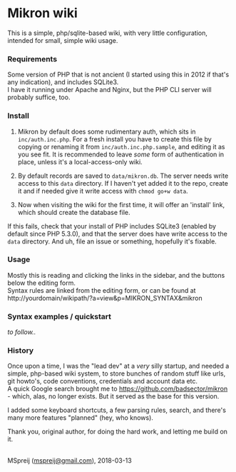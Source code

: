 # Mikron wiki

This is a simple, php/sqlite-based wiki, with very little configuration, intended for small, simple wiki usage.


### Requirements
Some version of PHP that is not ancient (I started using this in 2012 if that's any indication), and includes SQLite3.  
I have it running under Apache and Nginx, but the PHP CLI server will probably suffice, too.


### Install

1. Mikron by default does some rudimentary auth, which sits in `inc/auth.inc.php`. For a fresh install you have to create this file by copying or renaming it from `inc/auth.inc.php.sample`, and editing it as you see fit. It is recommended to leave *some* form of authentication in place, unless it's a local-access-only wiki.

2. By default records are saved to `data/mikron.db`. The server needs write access to this `data` directory. If I haven't yet added it to the repo, create it and if needed give it write access with `chmod go+w data`.

3. Now when visiting the wiki for the first time, it will offer an 'install' link, which should create the database file.  

If this fails, check that your install of PHP includes SQLite3 (enabled by default since PHP 5.3.0), and that the server does have write access to the `data` directory. And uh, file an issue or something, hopefully it's fixable.


### Usage

Mostly this is reading and clicking the links in the sidebar, and the buttons below the editing form.  
Syntax rules are linked from the editing form, or can be found at  
http://yourdomain/wikipath/?a=view&p=MIKRON_SYNTAX&mikron


### Syntax examples / quickstart

*to follow..*


### History

Once upon a time, I was the "lead dev" at a *very* silly startup, and needed a simple, php-based wiki system, to store bunches of random stuff like urls, git howto's, code conventions, credentials and account data etc.  
A quick Google search brought me to https://github.com/badsector/mikron - which, alas, no longer exists. But it served as the base for this version.

I added some keyboard shortcuts, a few parsing rules, search, and there's many more features "planned" (hey, who knows).

Thank you, original author, for doing the hard work, and letting me build on it.
<br>
<br>

MSpreij (<mspreij@gmail.com>), 2018-03-13
